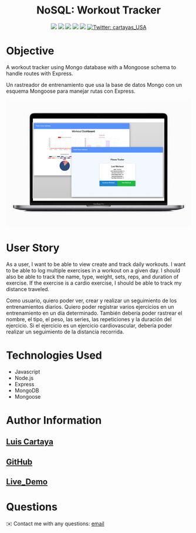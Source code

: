 <h1 align="center">NoSQL: Workout Tracker</h1>
  
<p align="center">
    <img src="https://img.shields.io/github/repo-size/cartaya1/A_Regular_Expression" />
    <img src="https://img.shields.io/github/languages/top/cartaya1/A_Regular_Expression"  />
    <img src="https://img.shields.io/github/issues/cartaya1/A_Regular_Expression" />
    <img src="https://img.shields.io/github/last-commit/cartaya1/A_Regular_Expression" >
    <a href="https://github.com/cartaya1"><img src="https://img.shields.io/github/followers/cartaya1?style=social" target="_blank" /></a>
    <a href="https://twitter.com/cartayas_USA">
        <img alt="Twitter: cartayas_USA" src="https://img.shields.io/twitter/follow/cartayas_USA.svg?style=social" target="_blank" />
    </a>
</p>

# Objective
A workout tracker using Mongo database with a Mongoose schema to handle routes with Express.

Un rastreador de entrenamiento que usa la base de datos Mongo con un esquema Mongoose para manejar rutas con Express.

![fitnesstracker](./public/sample.png)

# User Story
As a user, I want to be able to view create and track daily workouts. I want to be able to log multiple exercises in a workout on a given day. I should also be able to track the name, type, weight, sets, reps, and duration of exercise. If the exercise is a cardio exercise, I should be able to track my distance traveled.

Como usuario, quiero poder ver, crear y realizar un seguimiento de los entrenamientos diarios. Quiero poder registrar varios ejercicios en un entrenamiento en un día determinado. También debería poder rastrear el nombre, el tipo, el peso, las series, las repeticiones y la duración del ejercicio. Si el ejercicio es un ejercicio cardiovascular, debería poder realizar un seguimiento de la distancia recorrida.

# Technologies Used
* Javascript
* Node.js
* Express
* MongoDB
* Mongoose

# Author Information

## [Luis Cartaya](https://github.com/cartaya1)
## [GitHub](https://cartaya1.github.io/Workout-Traker)
## [Live_Demo](https://polar-woodland-36268.herokuapp.com)

# Questions
✉️ Contact me with any questions: [email](mailto:cartaya1@msn.com) 